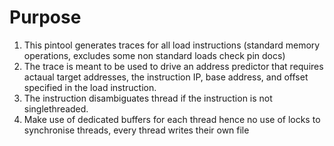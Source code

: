 # Purpose 
 1. This pintool generates traces for all load instructions (standard memory operations, excludes some non standard loads check pin docs)
 2. The trace is meant to be used to drive an address predictor that requires actaual target addresses, the instruction IP, base address, and offset specified in the load instruction.
 3. The instruction disambiguates thread if the instruction is not singlethreaded.
 4. Make use of dedicated buffers for each thread hence no use of locks to synchronise threads, every thread writes their own file 

